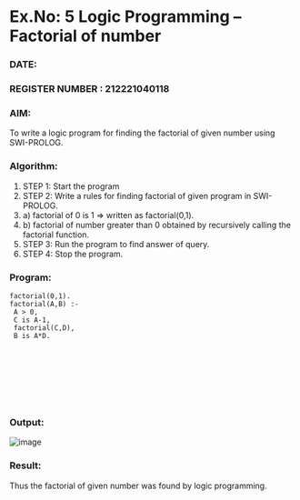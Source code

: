 # Ex.No: 5   Logic Programming – Factorial of number   
### DATE:                                                                            
### REGISTER NUMBER : 212221040118
### AIM: 
To  write  a logic program for finding the factorial of given number using SWI-PROLOG. 
### Algorithm:
1. STEP 1: Start the program
2. STEP 2:  Write a rules for finding factorial of given program in SWI-PROLOG.
3.   a)	factorial of 0 is 1 => written as factorial(0,1).
4.   b)	factorial of number greater than 0 obtained by recursively calling the factorial    function.
5. STEP 3: Run the program  to find answer of  query.
6. STEP 4: Stop the program.

### Program:
```
factorial(0,1).
factorial(A,B) :-
 A > 0,
 C is A-1,
 factorial(C,D),
 B is A*D.









```


### Output:

![image](https://github.com/Pavishmi/AI_Lab_2023-24/assets/136091280/80775f63-aea5-4fcb-9806-7a4d07e6b415)


### Result:
Thus the factorial of given number was found by logic programming. 
